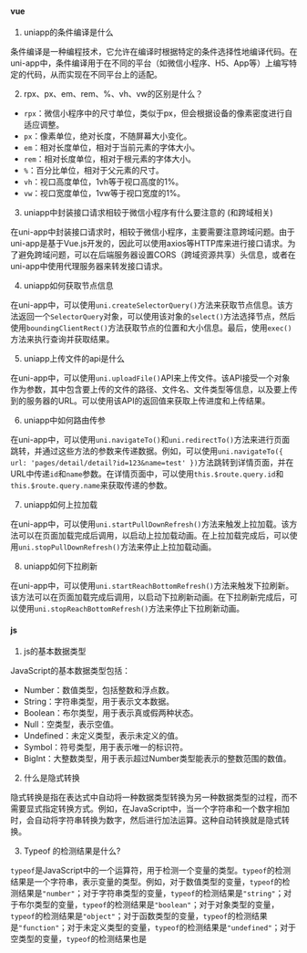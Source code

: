 #### vue

1. uniapp的条件编译是什么

条件编译是一种编程技术，它允许在编译时根据特定的条件选择性地编译代码。在uni-app中，条件编译用于在不同的平台（如微信小程序、H5、App等）上编写特定的代码，从而实现在不同平台上的适配。

2. rpx、px、em、rem、%、vh、vw的区别是什么？

* `rpx`：微信小程序中的尺寸单位，类似于px，但会根据设备的像素密度进行自适应调整。
* `px`：像素单位，绝对长度，不随屏幕大小变化。
* `em`：相对长度单位，相对于当前元素的字体大小。
* `rem`：相对长度单位，相对于根元素的字体大小。
* `%`：百分比单位，相对于父元素的尺寸。
* `vh`：视口高度单位，1vh等于视口高度的1%。
* `vw`：视口宽度单位，1vw等于视口宽度的1%。
3. uniapp中封装接口请求相较于微信小程序有什么要注意的 (和跨域相关)

在uni-app中封装接口请求时，相较于微信小程序，主要需要注意跨域问题。由于uni-app是基于Vue.js开发的，因此可以使用axios等HTTP库来进行接口请求。为了避免跨域问题，可以在后端服务器设置CORS（跨域资源共享）头信息，或者在uni-app中使用代理服务器来转发接口请求。

4. uniapp如何获取节点信息

在uni-app中，可以使用`uni.createSelectorQuery()`方法来获取节点信息。该方法返回一个`SelectorQuery`对象，可以使用该对象的`select()`方法选择节点，然后使用`boundingClientRect()`方法获取节点的位置和大小信息。最后，使用`exec()`方法来执行查询并获取结果。

5. uniapp上传文件的api是什么

在uni-app中，可以使用`uni.uploadFile()`API来上传文件。该API接受一个对象作为参数，其中包含要上传的文件的路径、文件名、文件类型等信息，以及要上传到的服务器的URL。可以使用该API的返回值来获取上传进度和上传结果。

6. uniapp中如何路由传参

在uni-app中，可以使用`uni.navigateTo()`和`uni.redirectTo()`方法来进行页面跳转，并通过这些方法的参数来传递数据。例如，可以使用`uni.navigateTo({ url: 'pages/detail/detail?id=123&name=test' })`方法跳转到详情页面，并在URL中传递`id`和`name`参数。在详情页面中，可以使用`this.$route.query.id`和`this.$route.query.name`来获取传递的参数。

7. uniapp如何上拉加载

在uni-app中，可以使用`uni.startPullDownRefresh()`方法来触发上拉加载。该方法可以在页面加载完成后调用，以启动上拉加载动画。在上拉加载完成后，可以使用`uni.stopPullDownRefresh()`方法来停止上拉加载动画。

8. uniapp如何下拉刷新

在uni-app中，可以使用`uni.startReachBottomRefresh()`方法来触发下拉刷新。该方法可以在页面加载完成后调用，以启动下拉刷新动画。在下拉刷新完成后，可以使用`uni.stopReachBottomRefresh()`方法来停止下拉刷新动画。

#### js

1. js的基本数据类型

JavaScript的基本数据类型包括：

* Number：数值类型，包括整数和浮点数。
* String：字符串类型，用于表示文本数据。
* Boolean：布尔类型，用于表示真或假两种状态。
* Null：空类型，表示空值。
* Undefined：未定义类型，表示未定义的值。
* Symbol：符号类型，用于表示唯一的标识符。
* BigInt：大整数类型，用于表示超过Number类型能表示的整数范围的数值。
2. 什么是隐式转换

隐式转换是指在表达式中自动将一种数据类型转换为另一种数据类型的过程，而不需要显式指定转换方式。例如，在JavaScript中，当一个字符串和一个数字相加时，会自动将字符串转换为数字，然后进行加法运算。这种自动转换就是隐式转换。

3. Typeof 的检测结果是什么? 

`typeof`是JavaScript中的一个运算符，用于检测一个变量的类型。`typeof`的检测结果是一个字符串，表示变量的类型。例如，对于数值类型的变量，`typeof`的检测结果是`"number"`；对于字符串类型的变量，`typeof`的检测结果是`"string"`；对于布尔类型的变量，`typeof`的检测结果是`"boolean"`；对于对象类型的变量，`typeof`的检测结果是`"object"`；对于函数类型的变量，`typeof`的检测结果是`"function"`；对于未定义类型的变量，`typeof`的检测结果是`"undefined"`；对于空类型的变量，`typeof`的检测结果也是